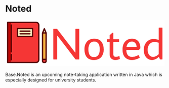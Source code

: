 # Noted
![](src/images/Noted-logo_initial.png)

Base.Noted is an upcoming note-taking application written in Java which is especially designed for 
university students.


